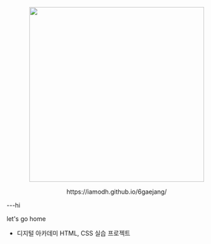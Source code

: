 <p align="center">
  <img src="https://github.com/iamodh/6gaejang/assets/68431235/51e52653-1459-452f-8fc1-8e04e52ebdb4" width="400px">
</p>
<p align="center">https://iamodh.github.io/6gaejang/</p>

---hi

let's go home

- 디지털 아카데미 HTML, CSS 실습 프로젝트
